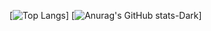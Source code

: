 [![Top Langs](https://github-readme-stats.vercel.app/api/top-langs/?username=Wapply&theme=dark#gh-dark-mode-only)]
[![Anurag's GitHub stats-Dark](https://github-readme-stats.vercel.app/api?username=Wapply&show_icons=true&theme=dark#gh-dark-mode-only)]
